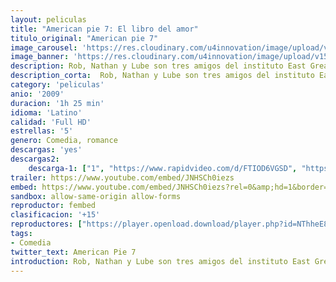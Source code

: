 ```yaml
---
layout: peliculas
title: "American pie 7: El libro del amor"
titulo_original: "American pie 7"
image_carousel: 'https://res.cloudinary.com/u4innovation/image/upload/v1559522831/pie7-poster-min_lrpebl.jpg'
image_banner: 'https://res.cloudinary.com/u4innovation/image/upload/v1559522837/pie7-banner-min_fd0qng.jpg'
description: Rob, Nathan y Lube son tres amigos del instituto East Great Falls que se proponen como misión conseguir el éxito entre las chicas. Tras varios intentos fallidos, accidentalmente descubren oculta en una biblioteca la Biblie de Sexo, una legendaria guí­a sobre la seducción que contiene multitud de secretos para el éxito sexual, escrito por alumnos de las generaciones anteriores de la escuela. Pero algunas páginas perdidas conducirán a divertidas sorpresas para todos... incluidos los ex-alumnos...
description_corta:  Rob, Nathan y Lube son tres amigos del instituto East Great Falls que se proponen como misión conseguir el éxito entre las chicas. Tras varios intentos fallidos, accidentalmente descubren oculta en una biblioteca la Biblie de Sexo, una legendaria guí­a sobre la seducción que contiene multitud de secretos para el éxito sexual, escrito por alumnos de las generaciones anteriores de la escuela. Pero algunas páginas perdidas conducirán a divertidas sorpresas para todos... incluidos los ex-alumnos...
category: 'peliculas'
anio: '2009'
duracion: '1h 25 min'
idioma: 'Latino'
calidad: 'Full HD'
estrellas: '5'
genero: Comedia, romance
descargas: 'yes'
descargas2:
    descarga-1: ["1", "https://www.rapidvideo.com/d/FTIOD6VGSD", "https://www.google.com/s2/favicons?domain=openload.co","OpenLoad","https://res.cloudinary.com/imbriitneysam/image/upload/v1541473684/mexico.png", "Latino", "Full HD"]
trailer: https://www.youtube.com/embed/JNHSCh0iezs
embed: https://www.youtube.com/embed/JNHSCh0iezs?rel=0&amp;hd=1&border=0&wmode=opaque&enablejsapi=1&modestbranding=1&controls=1&showinfo=1
sandbox: allow-same-origin allow-forms
reproductor: fembed
clasificacion: '+15'
reproductores: ["https://player.openload.download/player.php?id=NThheE8vVlFPWUVQaGo2Y0JxclF0aFIwVC8zZEljWmVaNjhFa1VVNzNHSUQ4Z2o3RXJpTEZlQnl6cFN4MktJRkxlTjhFYTJ0Mm1TU0ROV3dpUHlaalE9PQ"]
tags:
- Comedia
twitter_text: American Pie 7
introduction: Rob, Nathan y Lube son tres amigos del instituto East Great Falls que se proponen como misión conseguir el éxito entre las chicas. Tras varios intentos fallidos, accidentalmente descubren oculta en una biblioteca la Biblie de Sexo, una legendaria guí­a sobre la seducción que contiene multitud de secretos para el éxito sexual, escrito por alumnos de las generaciones anteriores de la escuela. Pero algunas páginas perdidas conducirán a divertidas sorpresas para todos... incluidos los ex-alumnos...
---
```












